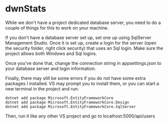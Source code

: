 # dwnStats

While we don't have a project dedicated database server, you need to do a couple of things for this to work on your machine.

If you don't have a database server set up, set one up using SqlServer Management Studio. Once it is set up, create a login for the server 
(open the security folder, right click security) that uses an Sql login. Make sure the project allows both Windows and Sql logins.

Once you've done that, change the connection string in appsettings.json to your database server and login information.

Finally, there may still be some errors if you do not have some extra packages I installed. VS may prompt you to install them, or you can start a new terminal
in the project and run:
```
dotnet add package Microsoft.EntityFrameworkCore
dotnet add package Microsoft.EntityFrameworkCore.Design
dotnet add package Microsoft.EntityFrameworkCore.SqlServer
```
Then, run it like any other VS project and go to localhost:5000/api/users
